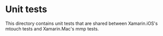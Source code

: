 # Unit tests

This directory contains unit tests that are shared between Xamarin.iOS's
mtouch tests and Xamarin.Mac's mmp tests.
